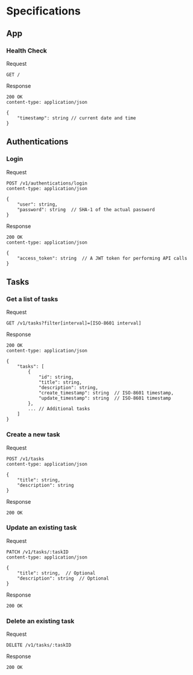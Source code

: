 # Specifications

## App

### Health Check

Request

```
GET /
```

Response

```
200 OK
content-type: application/json

{
    "timestamp": string // current date and time
}
```


## Authentications

### Login

Request

```
POST /v1/authentications/login
content-type: application/json

{
    "user": string,
    "password": string  // SHA-1 of the actual password
}
```

Response

```
200 OK
content-type: application/json

{
    "access_token": string  // A JWT token for performing API calls
}
```

## Tasks

### Get a list of tasks

Request

```
GET /v1/tasks?filter[interval]=[ISO-8601 interval]
```

Response

```
200 OK
content-type: application/json

{
    "tasks": [
        {
            "id": string,
            "title": string,
            "description": string,
            "create_timestamp": string  // ISO-8601 timestamp,
            "update_timestamp": string  // ISO-8601 timestamp
        },
        ... // Additional tasks
    ]
}
```

### Create a new task

Request

```
POST /v1/tasks
content-type: application/json

{
    "title": string,
    "description": string
}
```

Response

```
200 OK
```

### Update an existing task

Request

```
PATCH /v1/tasks/:taskID
content-type: application/json

{
    "title": string,  // Optional
    "description": string  // Optional
}
```

Response

```
200 OK
```

### Delete an existing task

Request

```
DELETE /v1/tasks/:taskID
```

Response

```
200 OK
```
